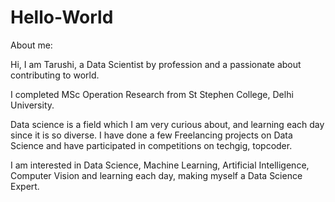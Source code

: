 # Hello-World

About me:

Hi, I am Tarushi, a Data Scientist by profession and a passionate about contributing to world.

I completed MSc Operation Research from St Stephen College, Delhi University.

Data science is a field which I am very curious about, and learning each day since it is so diverse. I have done a few Freelancing projects on Data Science and have participated in competitions on techgig, topcoder.

I am interested in Data Science, Machine Learning, Artificial Intelligence, Computer Vision and learning each day, making myself a Data Science Expert.
